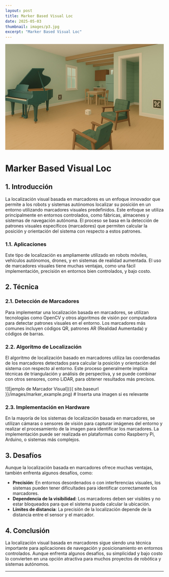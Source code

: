 ```yaml
---
layout: post
title: Marker Based Visual Loc
date: 2025-05-03
thumbnail: images/p3.jpg
excerpt: "Marker Based Visual Loc"
---
```

![Imagen de seguimiento de línea](/images/p3.jpg)  <!-- Imagen dentro del post -->

# Marker Based Visual Loc

## 1. Introducción

La localización visual basada en marcadores es un enfoque innovador que permite a los robots y sistemas autónomos localizar su posición en un entorno utilizando marcadores visuales predefinidos. Este enfoque se utiliza principalmente en entornos controlados, como fábricas, almacenes y sistemas de navegación autónoma. El proceso se basa en la detección de patrones visuales específicos (marcadores) que permiten calcular la posición y orientación del sistema con respecto a estos patrones.

### 1.1. Aplicaciones

Este tipo de localización es ampliamente utilizado en robots móviles, vehículos autónomos, drones, y en sistemas de realidad aumentada. El uso de marcadores visuales tiene muchas ventajas, como una fácil implementación, precisión en entornos bien controlados, y bajo costo.

## 2. Técnica

### 2.1. Detección de Marcadores

Para implementar una localización basada en marcadores, se utilizan tecnologías como OpenCV y otros algoritmos de visión por computadora para detectar patrones visuales en el entorno. Los marcadores más comunes incluyen códigos QR, patrones AR (Realidad Aumentada) y códigos de barras.

### 2.2. Algoritmo de Localización

El algoritmo de localización basado en marcadores utiliza las coordenadas de los marcadores detectados para calcular la posición y orientación del sistema con respecto al entorno. Este proceso generalmente implica técnicas de triangulación y análisis de perspectiva, y se puede combinar con otros sensores, como LiDAR, para obtener resultados más precisos.

![Ejemplo de Marcador Visual]({{ site.baseurl }}/images/marker_example.png)  # Inserta una imagen si es relevante

### 2.3. Implementación en Hardware

En la mayoría de los sistemas de localización basada en marcadores, se utilizan cámaras o sensores de visión para capturar imágenes del entorno y realizar el procesamiento de la imagen para identificar los marcadores. La implementación puede ser realizada en plataformas como Raspberry Pi, Arduino, o sistemas más complejos.

## 3. Desafíos

Aunque la localización basada en marcadores ofrece muchas ventajas, también enfrenta algunos desafíos, como:

- **Precisión**: En entornos desordenados o con interferencias visuales, los sistemas pueden tener dificultades para identificar correctamente los marcadores.
- **Dependencia de la visibilidad**: Los marcadores deben ser visibles y no estar bloqueados para que el sistema pueda calcular la ubicación.
- **Límites de distancia**: La precisión de la localización depende de la distancia entre el sensor y el marcador.

## 4. Conclusión

La localización visual basada en marcadores sigue siendo una técnica importante para aplicaciones de navegación y posicionamiento en entornos controlados. Aunque enfrenta algunos desafíos, su simplicidad y bajo costo lo convierten en una opción atractiva para muchos proyectos de robótica y sistemas autónomos.

---
